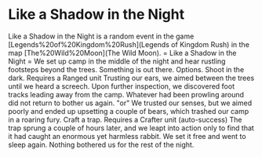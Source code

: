 # Like a Shadow in the Night

Like a Shadow in the Night is a random event in the game [Legends%20of%20Kingdom%20Rush](Legends of Kingdom Rush) in the map [The%20Wild%20Moon](The Wild Moon).
= Like a Shadow in the Night =
We set up camp in the middle of the night and hear rustling footsteps beyond the trees. Something is out there.
Options.
Shoot in the dark.
Requires a Ranged unit
Trusting our ears, we aimed between the trees until we heard a screech.
Upon further inspection, we discovered foot tracks leading away from the camp.
Whatever had been prowling around did not return to bother us again.
"or"
We trusted our senses, but we aimed poorly and ended up upsetting a couple of bears, which trashed our camp in a roaring fury.
Craft a trap.
Requires a Crafter unit (auto-success)
The trap sprung a couple of hours later, and we leapt into action only to find that it had caught an enormous yet harmless rabbit.
We set it free and went to sleep again. Nothing bothered us for the rest of the night.